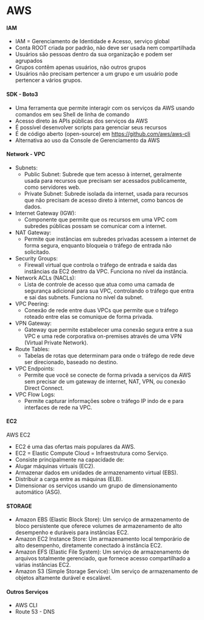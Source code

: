# AWS

#### IAM 

- IAM = Gerenciamento de Identidade e Acesso, serviço global
- Conta ROOT criada por padrão, não deve ser usada nem compartilhada
- Usuários são pessoas dentro da sua organização e podem ser agrupados
- Grupos contêm apenas usuários, não outros grupos
- Usuários não precisam pertencer a um grupo e um usuário pode pertencer a vários grupos.

#### SDK - Boto3

- Uma ferramenta que permite interagir com os serviços da AWS usando comandos em seu Shell de linha de comando
- Acesso direto às APIs públicas dos serviços da AWS
- É possível desenvolver scripts para gerenciar seus recursos
- É de código aberto (open-source) em https://github.com/aws/aws-cli
- Alternativa ao uso da Console de Gerenciamento da AWS

#### Network - VPC

- Subnets:
    - Public Subnet: Subrede que tem acesso à internet, geralmente usada para recursos que precisam ser acessados publicamente, como servidores web.
    - Private Subnet: Subrede isolada da internet, usada para recursos que não precisam de acesso direto à internet, como bancos de dados.
- Internet Gateway (IGW):
    - Componente que permite que os recursos em uma VPC com subredes públicas possam se comunicar com a internet.
- NAT Gateway:
    - Permite que instâncias em subredes privadas acessem a internet de forma segura, enquanto bloqueia o tráfego de entrada não solicitado.
- Security Groups:
    - Firewall virtual que controla o tráfego de entrada e saída das instâncias da EC2 dentro da VPC. Funciona no nível da instância.
- Network ACLs (NACLs):
    - Lista de controle de acesso que atua como uma camada de segurança adicional para sua VPC, controlando o tráfego que entra e sai das subnets. Funciona no nível da subnet.
- VPC Peering:
    - Conexão de rede entre duas VPCs que permite que o tráfego roteado entre elas se comunique de forma privada.
- VPN Gateway:
    - Gateway que permite estabelecer uma conexão segura entre a sua VPC e uma rede corporativa on-premises através de uma VPN (Virtual Private Network).
- Route Tables:
    - Tabelas de rotas que determinam para onde o tráfego de rede deve ser direcionado, baseado no destino.
- VPC Endpoints:
    - Permite que você se conecte de forma privada a serviços da AWS sem precisar de um gateway de internet, NAT, VPN, ou conexão Direct Connect.
- VPC Flow Logs:
    - Permite capturar informações sobre o tráfego IP indo de e para interfaces de rede na VPC.

#### EC2

AWS EC2

- EC2 é uma das ofertas mais populares da AWS.
- EC2 = Elastic Compute Cloud = Infraestrutura como Serviço.
- Consiste principalmente na capacidade de:
- Alugar máquinas virtuais (EC2).
- Armazenar dados em unidades de armazenamento virtual (EBS).
- Distribuir a carga entre as máquinas (ELB).
- Dimensionar os serviços usando um grupo de dimensionamento automático (ASG).

#### STORAGE

- Amazon EBS (Elastic Block Store): Um serviço de armazenamento de bloco persistente que oferece volumes de armazenamento de alto desempenho e duráveis para instâncias EC2.
- Amazon EC2 Instance Store: Um armazenamento local temporário de alto desempenho, diretamente conectado à instância EC2.
- Amazon EFS (Elastic File System): Um serviço de armazenamento de arquivos totalmente gerenciado, que fornece acesso compartilhado a várias instâncias EC2.
- Amazon S3 (Simple Storage Service): Um serviço de armazenamento de objetos altamente durável e escalável.

#### Outros Serviços

- AWS CLI
- Route 53 - DNS
